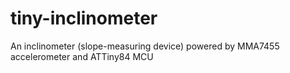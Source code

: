 # tiny-inclinometer
An inclinometer (slope-measuring device) powered by MMA7455 accelerometer and ATTiny84 MCU
